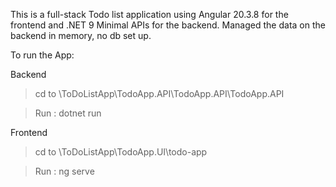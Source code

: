 This is a full-stack Todo list application using Angular 20.3.8 for the frontend and .NET 9 Minimal APIs for the backend. Managed the data on the backend in memory, no db set up.

To run the App:

Backend
> cd to \ToDoListApp\TodoApp.API\TodoApp.API\TodoApp.API

> Run : dotnet run

Frontend
> cd to \ToDoListApp\TodoApp.UI\todo-app

> Run : ng serve
